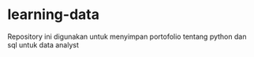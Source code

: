 # learning-data
Repository ini digunakan untuk menyimpan portofolio tentang python dan sql untuk data analyst
